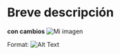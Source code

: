 # Breve descripción

**con cambios**
![Mi imagen](https://www.google.com/url?sa=i&source=images&cd=&ved=2ahUKEwi59qHfz_rgAhUGDq0KHTLmCY8QjRx6BAgBEAU&url=https%3A%2F%2Flatam.ign.com%2Fthe-umbrella-academy%2F57389%2Ffeature%2Fthe-umbrella-academy-explicado-de-que-trata-el-comic-que-ins&psig=AOvVaw1AobStAXqxG2Ne7S3cx6dX&ust=1552412064134437)

Format: ![Alt Text](url)

